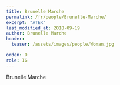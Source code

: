 ```yaml
---
title: Brunelle Marche
permalink: /fr/people/Brunelle-Marche/
excerpt: "ATER"
last_modified_at: 2018-09-19
author: Brunelle Marche
header:
  teaser: /assets/images/people/Woman.jpg

orden: O
role: IG
---
```


Brunelle Marche



